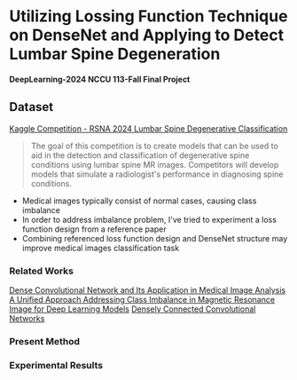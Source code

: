 # Utilizing Lossing Function Technique on DenseNet and Applying to Detect Lumbar Spine Degeneration
#### DeepLearning-2024 NCCU 113-Fall Final Project

## Dataset
[Kaggle Competition - RSNA 2024 Lumbar Spine Degenerative Classification](https://www.kaggle.com/competitions/rsna-2024-lumbar-spine-degenerative-classification)
> The goal of this competition is to create models that can be used to aid in the detection and classification of degenerative spine conditions using lumbar spine MR images. Competitors will develop models that simulate a radiologist's performance in diagnosing spine conditions.
* Medical images typically consist of normal cases, causing class imbalance
* In order to address imbalance problem, I've tried to experiment a loss function design from a reference paper
* Combining referenced loss function design and DenseNet structure may improve medical images classification task

### Related Works
[Dense Convolutional Network and Its Application in Medical Image Analysis](https://pubmed.ncbi.nlm.nih.gov/35509707/)
[A Unified Approach Addressing Class Imbalance in Magnetic Resonance Image for Deep Learning Models](https://ieeexplore.ieee.org/document/10433506)
[Densely Connected Convolutional Networks](https://arxiv.org/abs/1608.06993)

### Present Method
### Experimental Results
